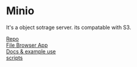 # Minio
It's a object sotrage server. its compatable with S3.

[Repo](https://github.com/minio)\
[File Browser App](https://github.com/mickael-kerjean/filestash)\
[Docs & example use](https://github.com/minio/cookbook)\
[scripts](https://github.com/minio/minio-service)
